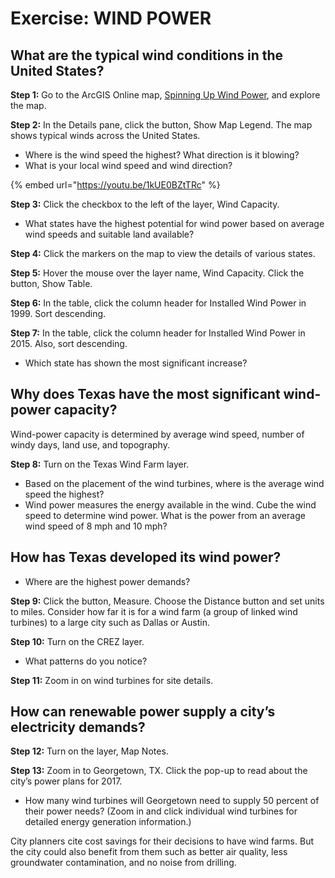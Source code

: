# Exercise: WIND POWER

## What are the typical wind conditions in the United States?

**Step 1:** Go to the ArcGIS Online map, [Spinning Up Wind Power](https://education.maps.arcgis.com/home/webmap/viewer.html?webmap=e430873910a448f19368d44fc61cc354), and explore the map.

**Step 2:** In the Details pane, click the button, Show Map Legend. The map shows typical winds across the United States.

* Where is the wind speed the highest? What direction is it blowing?
* What is your local wind speed and wind direction?

{% embed url="https://youtu.be/1kUE0BZtTRc" %}



**Step 3:** Click the checkbox to the left of the layer, Wind Capacity.

* What states have the highest potential for wind power based on average wind speeds and suitable land available?

**Step 4:** Click the markers on the map to view the details of various states.

**Step 5:** Hover the mouse over the layer name, Wind Capacity. Click the button, Show Table.

**Step 6:** In the table, click the column header for Installed Wind Power in 1999. Sort descending.

**Step 7:** In the table, click the column header for Installed Wind Power in 2015. Also, sort descending.

* Which state has shown the most significant increase?

## Why does Texas have the most significant wind-power capacity?

Wind-power capacity is determined by average wind speed, number of windy days, land use, and topography.

**Step 8:** Turn on the Texas Wind Farm layer.

* Based on the placement of the wind turbines, where is the average wind speed the highest?
* Wind power measures the energy available in the wind. Cube the wind speed to determine wind power. What is the power from an average wind speed of 8 mph and 10 mph?

## How has Texas developed its wind power?

* Where are the highest power demands?

**Step 9:** Click the button, Measure. Choose the Distance button and set units to miles. Consider how far it is for a wind farm \(a group of linked wind turbines\) to a large city such as Dallas or Austin.

**Step 10:** Turn on the CREZ layer.

* What patterns do you notice?

**Step 11:** Zoom in on wind turbines for site details.

## How can renewable power supply a city’s electricity demands?

**Step 12:** Turn on the layer, Map Notes.

**Step 13:** Zoom in to Georgetown, TX. Click the pop-up to read about the city’s power plans for 2017.

* How many wind turbines will Georgetown need to supply 50 percent of their power needs? \(Zoom in and click individual wind turbines for detailed energy generation information.\)

City planners cite cost savings for their decisions to have wind farms. But the city could also benefit from them such as better air quality, less groundwater contamination, and no noise from drilling.

